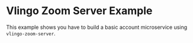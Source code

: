 # Vlingo Zoom Server Example

This example shows you have to build a basic account microservice using `vlingo-zoom-server`.
